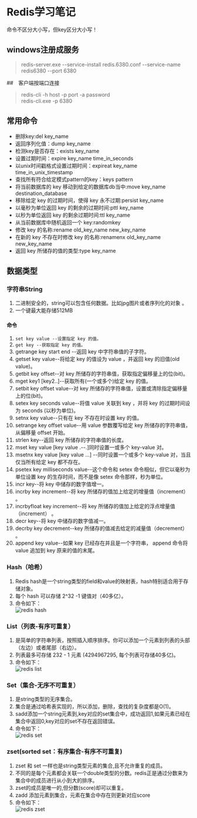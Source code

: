 # Redis学习笔记

命令不区分大小写，但key区分大小写！

## windows注册成服务
> redis-server.exe --service-install redis.6380.conf --service-name redis6380 --port 6380


##　客户端按端口连接
>  redis-cli -h host -p port -a password  
>  redis-cli.exe -p 6380

## 常用命令
- 删除key:del key_name
- 返回序列化值：dump key_name
- 检测key是否存在：exists key_name
- 设置过期时间：expire key_name time_in_seconds
- 以unix时间戳格式设置过期时间：expireat key_name time_in_unix_timestamp
- 查找所有符合给定模式pattern的key：keys pattern
- 将当前数据库的 key 移动到给定的数据库db当中:move key_name destination_database
- 移除给定 key 的过期时间，使得 key 永不过期:persist key_name
- 以毫秒为单位返回 key 的剩余的过期时间:pttl key_name
- 以秒为单位返回 key 的剩余过期时间:ttl key_name
- 从当前数据库中随机返回一个 key:randomkey 
- 修改 key 的名称:rename old_key_name new_key_name
- 在新的 key 不存在时修改 key 的名称:renamenx old_key_name new_key_name
- 返回 key 所储存的值的类型:type key_name

## 数据类型
### 字符串String
1. 二进制安全的，string可以包含任何数据。比如jpg图片或者序列化的对象 。
2. 一个键最大能存储512MB

#### 命令
1. `set key value --设置指定 key 的值。`
2. `get key --获取指定 key 的值。`
3. getrange key start end --返回 key 中字符串值的子字符。
4. getset key value--将给定 key 的值设为 value ，并返回 key 的旧值(old value)。
5. getbit key offset--对 key 所储存的字符串值，获取指定偏移量上的位(bit)。
6. mget key1 [key2..]--获取所有(一个或多个)给定 key 的值。
7. setbit key offset value--对 key 所储存的字符串值，设置或清除指定偏移量上的位(bit)。
8. setex key seconds value--将值 value 关联到 key ，并将 key 的过期时间设为 seconds (以秒为单位)。
9. setnx key value--只有在 key 不存在时设置 key 的值。
10.  setrange key offset value--用 value 参数覆写给定 key 所储存的字符串值，从偏移量 offset 开始。
11.  strlen key--返回 key 所储存的字符串值的长度。
12.  mset key value [key value .--.]同时设置一或多个 key-value 对。
13.  msetnx key value [key value ...] --同时设置一个或多个 key-value 对，当且仅当所有给定 key 都不存在。
14.  psetex key milliseconds value--这个命令和 setex 命令相似，但它以毫秒为单位设置 key 的生存时间，而不是像 setex 命令那样，秒为单位。
15.  incr key--将 key 中储存的数字值增一。
16.  incrby key increment--将 key 所储存的值加上给定的增量值（increment） 。
17.  incrbyfloat key increment--将 key 所储存的值加上给定的浮点增量值（increment） 。
18.  decr key--将 key 中储存的数字值减一。
19.  decrby key decrement--key 所储存的值减去给定的减量值（decrement） 。
20.  append key value--如果 key 已经存在并且是一个字符串， append 命令将 value 追加到 key 原来的值的末尾。

### Hash（哈希）
1. Redis hash是一个string类型的field和value的映射表，hash特别适合用于存储对象。
2. 每个 hash 可以存储 2^32 -1 键值对（40多亿）。
3. 命令如下：  
![redis hash](http://ww1.sinaimg.cn/large/80eaa069ly1feqv33tysbj20fn07vdge.jpg)

### List（列表-有序可重复）
1. 是简单的字符串列表，按照插入顺序排序。你可以添加一个元素到列表的头部（左边）或者尾部（右边）。
2. 列表最多可存储 232 - 1 元素 (4294967295, 每个列表可存储40多亿)。
3. 命令如下：  
![redis list](http://ww1.sinaimg.cn/large/80eaa069ly1feqvosohzij20g008nq3d.jpg)

### Set（集合-无序不可重复）
1. 是string类型的无序集合。
2. 集合是通过哈希表实现的，所以添加，删除，查找的复杂度都是O(1)。
3. sadd添加一个string元素到,key对应的set集合中，成功返回1,如果元素已经在集合中返回0,key对应的set不存在返回错误。
4. 命令如下：  
![redis set](http://ww1.sinaimg.cn/large/80eaa069ly1feqvtxt7boj20gu0a8q3c.jpg) 

### zset(sorted set：有序集合-有序不可重复)
1. zset 和 set 一样也是string类型元素的集合,且不允许重复的成员。
2. 不同的是每个元素都会关联一个double类型的分数。redis正是通过分数来为集合中的成员进行从小到大的排序。
3. zset的成员是唯一的,但分数(score)却可以重复。
4. zadd 添加元素到集合，元素在集合中存在则更新对应score
5. 命令如下：    
![redis zset](http://ww1.sinaimg.cn/large/80eaa069ly1feqw0bhlqrj20f70co3yz.jpg)